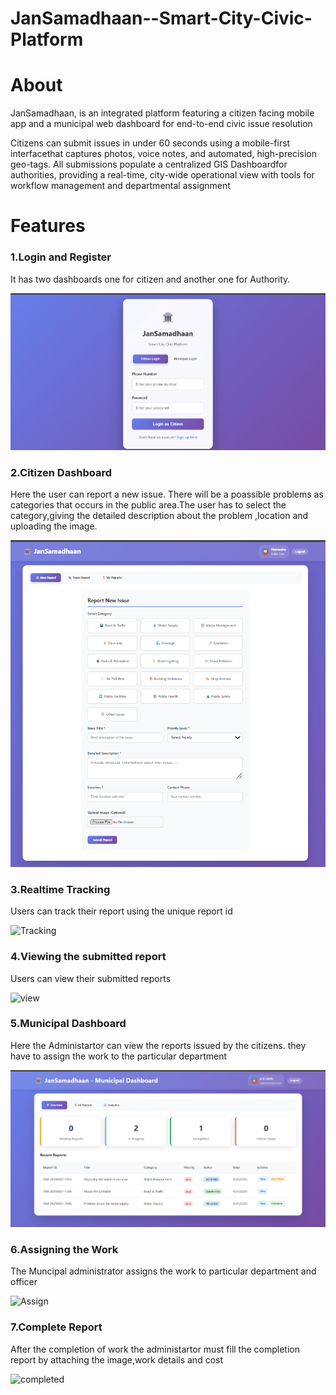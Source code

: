 # JanSamadhaan--Smart-City-Civic-Platform

<h1>About</h1>
<p>JanSamadhaan, is an integrated platform featuring a citizen
facing mobile app and a municipal web dashboard for end-to-end civic issue 
resolution</p>
<p>Citizens can submit issues in under 60 seconds using a mobile-first 
interfacethat captures photos, voice notes, and automated, high-precision 
geo-tags.
All submissions populate a centralized GIS Dashboardfor authorities, 
providing a real-time, city-wide operational view with tools for workflow 
management and departmental assignment</p>

<h1>Features</h1>

<h3>1.Login and Register</h3>
<p>It has two dashboards one for citizen and another one for Authority.</p>

![Login](images/ss1.png)

<h3>2.Citizen Dashboard</h3>
<p>Here the user can report a new issue. There will be a poassible problems as categories that occurs in the public area.The user has to select the category,giving the detailed description about the problem ,location and uploading the image.</p>

![Dashboard](images/citizen.png)

<h3>3.Realtime Tracking</h3>

<p>Users can track their report using the unique report id</p>

![Tracking](images/tracking.gif)

<h3>4.Viewing the submitted report</h3>

<p>Users can view their submitted reports</p>

![view](images/view.gif)

<h3>5.Municipal Dashboard</h3>
<p>Here the Administartor can view the reports issued by the citizens. they have to assign the work to the particular department</p>

![municipal](images/muni.png)

<h3>6.Assigning the Work</h3>
<p>The Muncipal administrator assigns the work to particular department and officer</p>

![Assign](images/assign.gif)

<h3>7.Complete Report</h3>
<p>After the completion of work the administartor must fill the completion report by attaching the image,work details and cost</p>

![completed](images/completed.gif)

